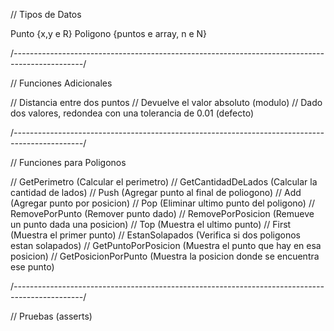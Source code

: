 // Tipos de Datos

Punto {x,y e R}
Poligono {puntos e array, n e N}

/*-----------------------------------------------------------------------------------------------*/

// Funciones Adicionales

// Distancia entre dos puntos
// Devuelve el valor absoluto (modulo)
// Dado dos valores, redondea con una tolerancia de 0.01 (defecto)

/*-----------------------------------------------------------------------------------------------*/

// Funciones para Poligonos

// GetPerimetro (Calcular el perimetro)
// GetCantidadDeLados (Calcular la cantidad de lados)
// Push (Agregar punto al final de poliogono)
// Add (Agregar punto por posicion)
// Pop (Eliminar ultimo punto del poligono)
// RemovePorPunto (Remover punto dado)
// RemovePorPosicion (Remueve un punto dada una posicion)
// Top (Muestra el ultimo punto)
// First (Muestra el primer punto)
// EstanSolapados (Verifica si dos poligonos estan solapados)
// GetPuntoPorPosicion (Muestra el punto que hay en esa posicion)
// GetPosicionPorPunto (Muestra la posicion donde se encuentra ese punto)

/*-----------------------------------------------------------------------------------------------*/

// Pruebas (asserts)
